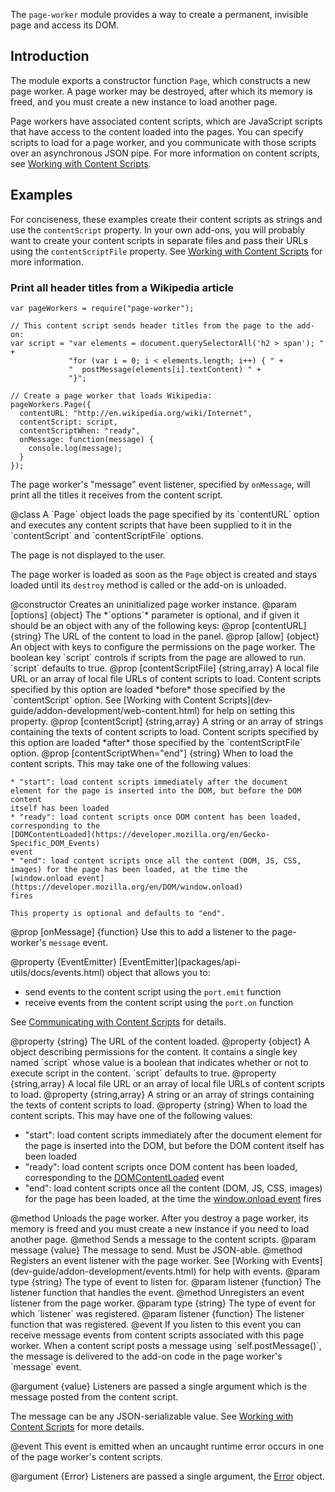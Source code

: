 <!-- contributed by Felipe Gomes [felipc@gmail.com] -->

The `page-worker` module provides a way to create a permanent, invisible page
and access its DOM.

Introduction
------------

The module exports a constructor function `Page`, which constructs a new page
worker.  A page worker may be destroyed, after which its memory is freed, and
you must create a new instance to load another page.

Page workers have associated content scripts, which are JavaScript scripts that
have access to the content loaded into the pages.  You can specify scripts to
load for a page worker, and you communicate with those scripts over an
asynchronous JSON pipe.  For more information on content scripts, see
[Working with Content Scripts](dev-guide/addon-development/web-content.html).

Examples
--------

For conciseness, these examples create their content scripts as strings and use
the `contentScript` property.  In your own add-ons, you will probably want to
create your content scripts in separate files and pass their URLs using the
`contentScriptFile` property.  See
[Working with Content Scripts](dev-guide/addon-development/web-content.html)
for more information.

### Print all header titles from a Wikipedia article ###

    var pageWorkers = require("page-worker");

    // This content script sends header titles from the page to the add-on:
    var script = "var elements = document.querySelectorAll('h2 > span'); " +
                 "for (var i = 0; i < elements.length; i++) { " +
                 "  postMessage(elements[i].textContent) " +
                 "}";

    // Create a page worker that loads Wikipedia:
    pageWorkers.Page({
      contentURL: "http://en.wikipedia.org/wiki/Internet",
      contentScript: script,
      contentScriptWhen: "ready",
      onMessage: function(message) {
        console.log(message);
      }
    });

The page worker's "message" event listener, specified by `onMessage`, will print
all the titles it receives from the content script.

<api name="Page">
@class
A `Page` object loads the page specified by its `contentURL` option and
executes any content scripts that have been supplied to it in the
`contentScript` and `contentScriptFile` options.

The page is not displayed to the user.

The page worker is loaded as soon as the `Page` object is created and stays
loaded until its `destroy` method is called or the add-on is unloaded.

<api name="Page">
@constructor
  Creates an uninitialized page worker instance.
@param [options] {object}
  The *`options`* parameter is optional, and if given it should be an object
  with any of the following keys:
  @prop [contentURL] {string}
    The URL of the content to load in the panel.
  @prop [allow] {object}
    An object with keys to configure the permissions on the page worker. The
    boolean key `script` controls if scripts from the page are allowed to run.
    `script` defaults to true.
  @prop [contentScriptFile] {string,array}
    A local file URL or an array of local file URLs of content scripts to load.
    Content scripts specified by this option are loaded *before* those specified
    by the `contentScript` option.  See
    [Working with Content Scripts](dev-guide/addon-development/web-content.html)
    for help on setting this property.
  @prop [contentScript] {string,array}
    A string or an array of strings containing the texts of content scripts to
    load.  Content scripts specified by this option are loaded *after* those
    specified by the `contentScriptFile` option.
  @prop [contentScriptWhen="end"] {string}
    When to load the content scripts. This may take one of the following
    values:

    * "start": load content scripts immediately after the document
    element for the page is inserted into the DOM, but before the DOM content
    itself has been loaded
    * "ready": load content scripts once DOM content has been loaded,
    corresponding to the
    [DOMContentLoaded](https://developer.mozilla.org/en/Gecko-Specific_DOM_Events)
    event
    * "end": load content scripts once all the content (DOM, JS, CSS,
    images) for the page has been loaded, at the time the
    [window.onload event](https://developer.mozilla.org/en/DOM/window.onload)
    fires

    This property is optional and defaults to "end".

  @prop [onMessage] {function}
    Use this to add a listener to the page-worker's `message` event.
</api>

<api name="port">
@property {EventEmitter}
[EventEmitter](packages/api-utils/docs/events.html) object that allows you to:

* send events to the content script using the `port.emit` function
* receive events from the content script using the `port.on` function

See
<a href="dev-guide/addon-development/web-content.html#content_script_events">
Communicating with Content Scripts</a> for details.
</api>

<api name="contentURL">
@property {string}
The URL of the content loaded.
</api>

<api name="allow">
@property {object}
  A object describing permissions for the content.  It contains a single key
  named `script` whose value is a boolean that indicates whether or not to
  execute script in the content.  `script` defaults to true.
</api>

<api name="contentScriptFile">
@property {string,array}
A local file URL or an array of local file URLs of content scripts to load.
</api>

<api name="contentScript">
@property {string,array}
A string or an array of strings containing the texts of content scripts to
load.
</api>

<api name="contentScriptWhen">
@property {string}
  When to load the content scripts. This may have one of the following
  values:

  * "start": load content scripts immediately after the document
  element for the page is inserted into the DOM, but before the DOM content
  itself has been loaded
  * "ready": load content scripts once DOM content has been loaded,
  corresponding to the
  [DOMContentLoaded](https://developer.mozilla.org/en/Gecko-Specific_DOM_Events)
  event
  * "end": load content scripts once all the content (DOM, JS, CSS,
  images) for the page has been loaded, at the time the
  [window.onload event](https://developer.mozilla.org/en/DOM/window.onload)
  fires

</api>

<api name="destroy">
@method
Unloads the page worker. After you destroy a page worker, its memory is freed
and you must create a new instance if you need to load another page.
</api>

<api name="postMessage">
@method
Sends a message to the content scripts.
@param message {value}
The message to send.  Must be JSON-able.
</api>

<api name="on">
@method
Registers an event listener with the page worker.  See
[Working with Events](dev-guide/addon-development/events.html) for help with
events.
@param type {string}
The type of event to listen for.
@param listener {function}
The listener function that handles the event.
</api>

<api name="removeListener">
@method
Unregisters an event listener from the page worker.
@param type {string}
The type of event for which `listener` was registered.
@param listener {function}
The listener function that was registered.
</api>

<api name="message">
@event
If you listen to this event you can receive message events from content
scripts associated with this page worker. When a content script posts a
message using `self.postMessage()`, the message is delivered to the add-on
code in the page worker's `message` event.

@argument {value}
Listeners are passed a single argument which is the message posted
from the content script.

The message can be any JSON-serializable value. See
[Working with Content Scripts](dev-guide/addon-development/web-content.html)
for more details.

</api>

<api name="error">
@event
This event is emitted when an uncaught runtime error occurs in one of the
page worker's content scripts.

@argument {Error}
Listeners are passed a single argument, the
[Error](https://developer.mozilla.org/en/JavaScript/Reference/Global_Objects/Error)
object.
</api>

</api>
